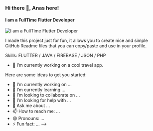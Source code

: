 ### Hi there 👋, Anas here!
#### I am a FullTime Flutter Developer
![I am a FullTime Flutter Developer](https://images.pexels.com/photos/333850/pexels-photo-333850.jpeg?auto=compress&cs=tinysrgb&w=1260&h=750&dpr=1)

I made this project just for fun, it allows you to create nice and simple GitHub Readme files that you can copy/paste and use in your profile.

Skills: FLUTTER / JAVA / FIREBASE / JSON / PHP

- 🔭 I’m currently working on a cool travel app. 

Here are some ideas to get you started:

- 🔭 I’m currently working on ...
- 🌱 I’m currently learning ...
- 👯 I’m looking to collaborate on ...
- 🤔 I’m looking for help with ...
- 💬 Ask me about ...
- 📫 How to reach me: ...
- 😄 Pronouns: ...
- ⚡ Fun fact: ...
-->
